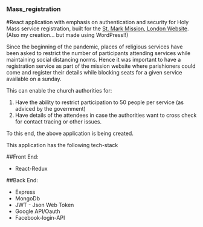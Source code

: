 ### Mass_registration
#React application with emphasis on authentication and security for Holy Mass service registration, built for the [St. Mark Mission, London Website](http://www.stmarkmission.com). (Also my creation... but made using WordPress!!)

Since the beginning of the pandemic, places of religious services have been asked to restrict the number of participants attending services while maintaining social distancing norms. Hence it was important to have a registration service as part of the mission website where parishioners could come and register their details while blocking seats for a given service available on a sunday. 

This can enable the church authorities for:
  1. Have the ability to restrict participation to 50 people per service (as adviced by the government)
  2. Have details of the attendees in case the authorities want to cross check for contact tracing or other issues. 
  
 To this end, the above application is being created.
 
 This application has the following tech-stack
 
 ##Front End:
<ul>
  <li>React-Redux</li>
</ul>
 
##Back End:
<ul>
  <li>Express</li>
  <li>MongoDb</li>
  <li>JWT - Json Web Token</li>
  <li>Google API/Oauth</li>
  <li>Facebook-login-API</li>
</ul>



